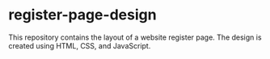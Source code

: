 # register-page-design
This repository contains the layout of a website register page. The design is created using HTML, CSS, and JavaScript.
